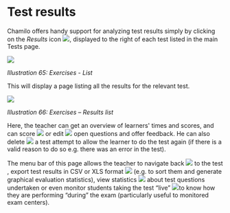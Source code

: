 # Test results

Chamilo offers handy support for analyzing test results simply by clicking on the _Results_ icon ![](../../.gitbook/assets/graphics156.png), displayed to the right of each test listed in the main Tests page.

![](../../.gitbook/assets/graphics161.png)

_Illustration 65: Exercises - List_

This will display a page listing all the results for the relevant test.

![](../../.gitbook/assets/graphics162.png)

_Illustration 66: Exercises – Results list_

Here, the teacher can get an overview of learners' times and scores, and can score ![](../../.gitbook/assets/graphics160.png) or edit ![](../../.gitbook/assets/graphics163.png) open questions and offer feedback. He can also delete ![](../../.gitbook/assets/graphics164.png) a test attempt to allow the learner to do the test again \(if there is a valid reason to do so e.g. there was an error in the test\).

The menu bar of this page allows the teacher to navigate back ![](../../.gitbook/assets/graphics165.png) to the test , export test results in CSV or XLS format ![](../../.gitbook/assets/graphics166.png) \(e.g. to sort them and generate graphical evaluation statistics\), view statistics ![](../../.gitbook/assets/graphics169.png) about test questions undertaken or even monitor students taking the test “live” ![](../../.gitbook/assets/graphics168.png)to know how they are performing “during” the exam \(particularly useful to monitored exam centers\).

